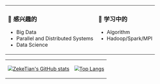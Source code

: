 <table>
<tr valign="top">
<td>
  
### 💖 感兴趣的

- Big Data
- Parallel and Distributed Systems
- Data Science
</td>

<td>
  
### 🌱 学习中的

- Algorithm
- Hadoop/Spark/MPI
</td>
</tr>
</table>

<table border="0">
<tr valign="top">
<td>
  
[![ZekeTian's GitHub stats](https://github-readme-stats.zeketian.vercel.app/api?username=zeketian&count_private=true&show_icons=true)](https://github.com/ZekeTian)
</td>

<td>

[![Top Langs](https://github-readme-stats.zeketian.vercel.app/api/top-langs/?username=zeketian&layout=compact)](https://github.com/ZekeTian)

</td>
</tr>

</table>
